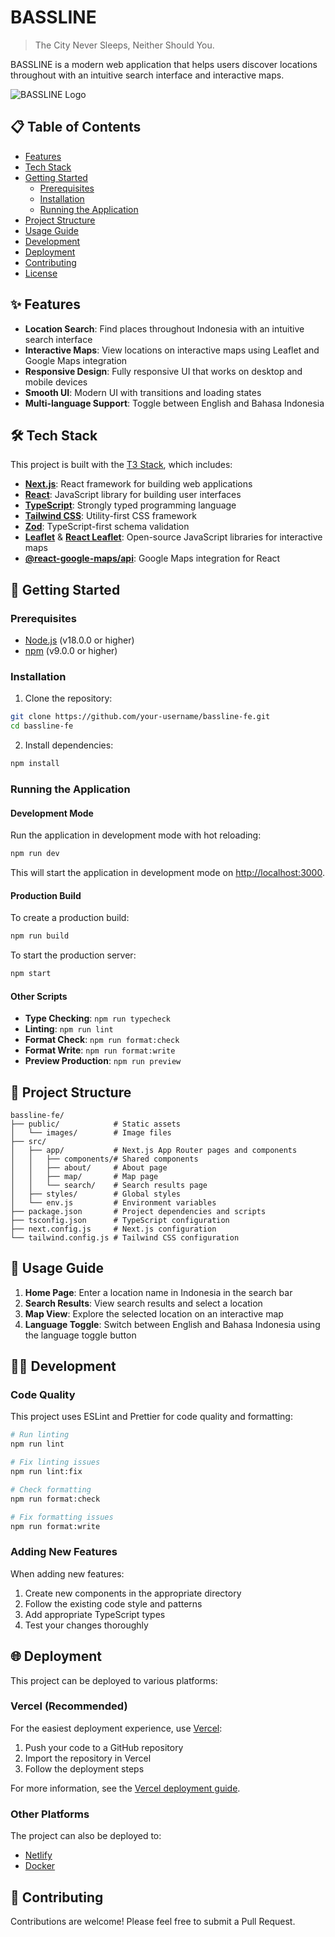 # BASSLINE

> The City Never Sleeps, Neither Should You.

BASSLINE is a modern web application that helps users discover locations throughout with an intuitive search interface and interactive maps.

![BASSLINE Logo](/public/images/favicon.ico)

## 📋 Table of Contents
- [Features](#features)
- [Tech Stack](#tech-stack)
- [Getting Started](#getting-started)
  - [Prerequisites](#prerequisites)
  - [Installation](#installation)
  - [Running the Application](#running-the-application)
- [Project Structure](#project-structure)
- [Usage Guide](#usage-guide)
- [Development](#development)
- [Deployment](#deployment)
- [Contributing](#contributing)
- [License](#license)

## ✨ Features

- **Location Search**: Find places throughout Indonesia with an intuitive search interface
- **Interactive Maps**: View locations on interactive maps using Leaflet and Google Maps integration
- **Responsive Design**: Fully responsive UI that works on desktop and mobile devices
- **Smooth UI**: Modern UI with transitions and loading states
- **Multi-language Support**: Toggle between English and Bahasa Indonesia

## 🛠️ Tech Stack

This project is built with the [T3 Stack](https://create.t3.gg/), which includes:

- **[Next.js](https://nextjs.org)**: React framework for building web applications
- **[React](https://react.dev)**: JavaScript library for building user interfaces
- **[TypeScript](https://www.typescriptlang.org/)**: Strongly typed programming language
- **[Tailwind CSS](https://tailwindcss.com)**: Utility-first CSS framework
- **[Zod](https://zod.dev/)**: TypeScript-first schema validation
- **[Leaflet](https://leafletjs.com/)** & **[React Leaflet](https://react-leaflet.js.org/)**: Open-source JavaScript libraries for interactive maps
- **[@react-google-maps/api](https://www.npmjs.com/package/@react-google-maps/api)**: Google Maps integration for React

## 🚀 Getting Started

### Prerequisites

- [Node.js](https://nodejs.org/) (v18.0.0 or higher)
- [npm](https://www.npmjs.com/) (v9.0.0 or higher)

### Installation

1. Clone the repository:

```bash
git clone https://github.com/your-username/bassline-fe.git
cd bassline-fe
```

2. Install dependencies:

```bash
npm install
```

### Running the Application

#### Development Mode

Run the application in development mode with hot reloading:

```bash
npm run dev
```

This will start the application in development mode on [http://localhost:3000](http://localhost:3000).

#### Production Build

To create a production build:

```bash
npm run build
```

To start the production server:

```bash
npm start
```

#### Other Scripts

- **Type Checking**: `npm run typecheck`
- **Linting**: `npm run lint`
- **Format Check**: `npm run format:check`
- **Format Write**: `npm run format:write`
- **Preview Production**: `npm run preview`

## 📁 Project Structure

```
bassline-fe/
├── public/            # Static assets
│   └── images/        # Image files
├── src/
│   ├── app/           # Next.js App Router pages and components
│   │   ├── components/# Shared components
│   │   ├── about/     # About page
│   │   ├── map/       # Map page
│   │   └── search/    # Search results page
│   ├── styles/        # Global styles
│   └── env.js         # Environment variables
├── package.json       # Project dependencies and scripts
├── tsconfig.json      # TypeScript configuration
├── next.config.js     # Next.js configuration
└── tailwind.config.js # Tailwind CSS configuration
```

## 📖 Usage Guide

1. **Home Page**: Enter a location name in Indonesia in the search bar
2. **Search Results**: View search results and select a location
3. **Map View**: Explore the selected location on an interactive map
4. **Language Toggle**: Switch between English and Bahasa Indonesia using the language toggle button

## 🧑‍💻 Development

### Code Quality

This project uses ESLint and Prettier for code quality and formatting:

```bash
# Run linting
npm run lint

# Fix linting issues
npm run lint:fix

# Check formatting
npm run format:check

# Fix formatting issues
npm run format:write
```

### Adding New Features

When adding new features:

1. Create new components in the appropriate directory
2. Follow the existing code style and patterns
3. Add appropriate TypeScript types
4. Test your changes thoroughly

## 🌐 Deployment

This project can be deployed to various platforms:

### Vercel (Recommended)

For the easiest deployment experience, use [Vercel](https://vercel.com):

1. Push your code to a GitHub repository
2. Import the repository in Vercel
3. Follow the deployment steps

For more information, see the [Vercel deployment guide](https://create.t3.gg/en/deployment/vercel).

### Other Platforms

The project can also be deployed to:

- [Netlify](https://create.t3.gg/en/deployment/netlify)
- [Docker](https://create.t3.gg/en/deployment/docker)

## 👥 Contributing

Contributions are welcome! Please feel free to submit a Pull Request.